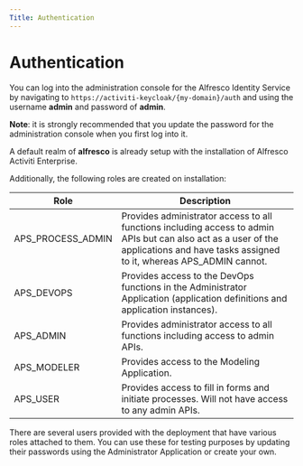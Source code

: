 ```yaml
---
Title: Authentication
---
```


# Authentication

You can log into the administration console for the Alfresco Identity Service by navigating to `https://activiti-keycloak/{my-domain}/auth` and using the username **admin** and password of **admin**.

**Note**: it is strongly recommended that you update the password for the administration console when you first log into it. 

A default realm of **alfresco** is already setup with the installation of Alfresco Activiti Enterprise. 

Additionally, the following roles are created on installation: 

|Role|Description|
|----|-----------|
|APS_PROCESS_ADMIN|Provides administrator access to all functions including access to admin APIs but can also act as a user of the applications and have tasks assigned to it, whereas APS_ADMIN cannot.| 
|APS_DEVOPS|Provides access to the DevOps functions in the Administrator Application (application definitions and application instances).|
|APS_ADMIN|Provides administrator access to all functions including access to admin APIs.|
|APS_MODELER|Provides access to the Modeling Application.|
|APS_USER|Provides access to fill in forms and initiate processes. Will not have access to any admin APIs.| 

There are several users provided with the deployment that have various roles attached to them. You can use these for testing purposes by updating their passwords using the Administrator Application or create your own. 

